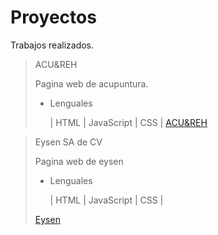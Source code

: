 # Proyectos

Trabajos realizados.

> ACU&REH
>
> Pagina web de acupuntura.
>
>   * Lenguales
>
>       | HTML | JavaScript | CSS |
>[ACU&REH](https://acupunturayrehabilitacion.com/ "ACU&REH")

> Eysen SA de CV
>
>Pagina web de eysen
>
> * Lenguales
>
>   | HTML | JavaScript | CSS |
>
> [Eysen](https://eysen.mx/ "eysen")
